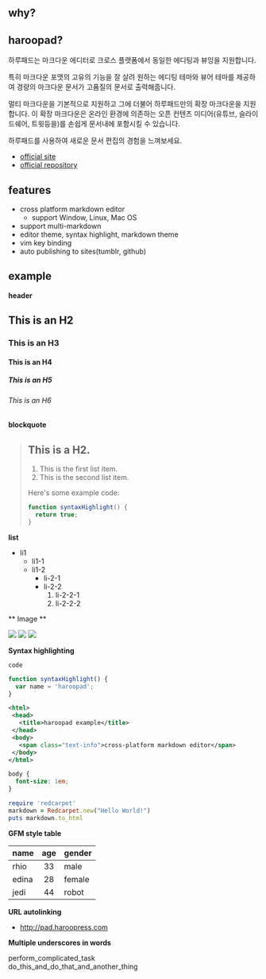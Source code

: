 ## why?

## haroopad?
하루패드는 마크다운 에디터로 크로스 플랫폼에서 동일한 에디팅과 뷰잉을 지원합니다.

특히 마크다운 포맷의 고유의 기능을 잘 살려 원하는 에디팅 테마와 뷰어 테마를 제공하여 경량의 마크다운 문서가 고품질의 문서로 출력해줍니다.

멀티 마크다운을 기본적으로 지원하고 그에 더불어 하루패드만의 확장 마크다운을 지원합니다. 이 확장 마크다운은 온라인 환경에 의존하는 오픈 컨텐츠 미디어(유튜브, 슬라이드쉐어, 트윗등을)를 손쉽게 문서내에 포함시킬 수 있습니다. 

하루패드를 사용하여 새로운 문서 편집의 경험을 느껴보세요.

* [official site](http://pad.haroopress.com)
* [official repository](https://github.com/rhiokim/haroopad)

## features
* cross platform markdown editor
  - support Window, Linux, Mac OS
* support multi-markdown
* editor theme, syntax highlight, markdown theme
* vim key binding
* auto publishing to sites(tumblr, github)

## example

**header**

## This is an H2
### This is an H3
#### This is an H4
##### This is an H5
###### This is an H6


**blockquote**

> ## This is a H2.
> 
> 1.   This is the first list item.
> 2.   This is the second list item.
> 
> Here's some example code:
> 
> ```js
> function syntaxHighlight() {
>   return true;
> }
> ```

**list**

* li1
  - li1-1
   - li1-2
     * li-2-1
     * li-2-2
       1. li-2-2-1
       2. li-2-2-2

** Image **

![](http://placekitten.com/g/160/180)
![](http://placekitten.com/g/160/180)
![](http://placekitten.com/g/160/180)

**Syntax highlighting**

`code`

```js
function syntaxHighlight() {
  var name = 'haroopad';
}
```

```xml
<html>
 <head>
   <title>haroopad example</title>
 </head>
 <body>
   <span class="text-info">cross-platform markdown editor</span>
 </body>
</html>
```

```css
body {
  font-size: 1em;
}
```

```ruby
require 'redcarpet'
markdown = Redcarpet.new("Hello World!")
puts markdown.to_html
```

**GFM style table**

name  | age | gender
------|:---:|-------
rhio  | 33  | male
edina | 28  | female
jedi  | 44  | robot


**URL autolinking**

* http://pad.haroopress.com

**Multiple underscores in words**

perform_complicated_task  
do_this_and_do_that_and_another_thing

